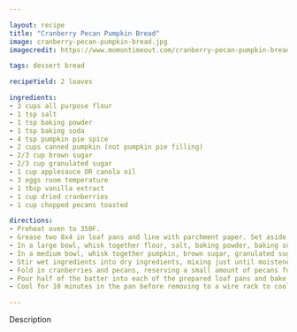 ```yaml
---

layout: recipe
title: "Cranberry Pecan Pumpkin Bread"
image: cranberry-pecan-pumpkin-bread.jpg
imagecredit: https://www.momontimeout.com/cranberry-pecan-pumpkin-bread-recipe/

tags: dessert bread

recipeYield: 2 loaves

ingredients:
- 3 cups all purpose flour
- 1 tsp salt
- 1 tsp baking powder
- 1 tsp baking soda
- 4 tsp pumpkin pie spice
- 2 cups canned pumpkin (not pumpkin pie filling)
- 2/3 cup brown sugar
- 2/3 cup granulated sugar
- 1 cup applesauce OR canola oil
- 3 eggs room temperature
- 1 tbsp vanilla extract
- 1 cup dried cranberries
- 1 cup chopped pecans toasted

directions:
- Preheat oven to 350F.
- Grease two 8x4 in loaf pans and line with parchment paper. Set aside.
- In a large bowl, whisk together flour, salt, baking powder, baking soda and pumpkin pie spice. Set aside.
- In a medium bowl, whisk together pumpkin, brown sugar, granulated sugar, applesauce OR oil, eggs, and vanilla extract.
- Stir wet ingredients into dry ingredients, mixing just until moistened and combined.
- Fold in cranberries and pecans, reserving a small amount of pecans for topping if desired.
- Pour half of the batter into each of the prepared loaf pans and bake for 50 to 55 minutes or until an inserted toothpick comes out clean.
- Cool for 10 minutes in the pan before removing to a wire rack to cool completely.

---
```


Description
